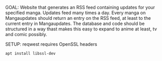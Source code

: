 GOAL:
Website that generates an RSS feed containing updates for your specified manga. Updates feed many  times a day.
Every manga on Mangaupdates should return an entry on the RSS feed, at least to the current entry in Mangaupdates.
The database and code should be structured in a way thast makes this easy to expand to anime at least, tv and comic possibly.

SETUP:
reqwest requires OpenSSL headers

` apt install libssl-dev `
